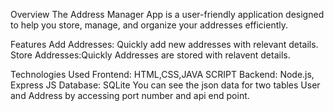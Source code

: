 Overview
The Address Manager App is a user-friendly application designed to help you store, manage, and organize your addresses efficiently.

Features
Add Addresses: Quickly add new addresses with relevant details.
Store Addresses:Quickly Addresses are stored with relavent details.

Technologies Used
Frontend: HTML,CSS,JAVA SCRIPT
Backend: Node.js, Express JS
Database: SQLite
You can see the json data for two tables User and Address by accessing port number and api end point.
